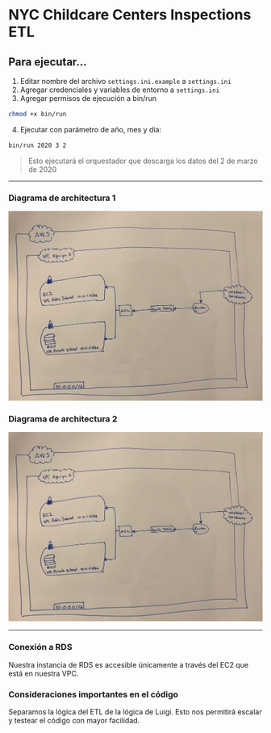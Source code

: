 # NYC Childcare Centers Inspections ETL

## Para ejecutar...

1. Editar nombre del archivo `settings.ini.example` a `settings.ini`
2. Agregar credenciales y variables de entorno a `settings.ini`
3. Agregar permisos de ejecución a bin/run
~~~~bash
chmod +x bin/run
~~~~
4. Ejecutar con parámetro de año, mes y día:
~~~~bash
bin/run 2020 3 2
~~~~

> Esto ejecutará el orquestador que descarga los datos del 2 de marzo de 2020


---

### Diagrama de architectura 1

![Diagrama de arquitectura](docs/arq1.jpg)


### Diagrama de architectura 2

![Diagrama de arquitectura](docs/arq1.jpg)



---


### Conexión a RDS
Nuestra instancia de RDS es accesible únicamente a través del EC2 que está en nuestra VPC.


### Consideraciones importantes en el código

Separamos la lógica del ETL de la lógica de Luigi. Esto nos permitirá escalar y testear el código con mayor facilidad.




